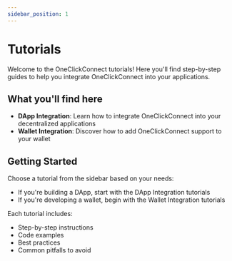 ```yaml
---
sidebar_position: 1
---
```


# Tutorials

Welcome to the OneClickConnect tutorials! Here you'll find step-by-step guides to help you integrate OneClickConnect into your applications.

## What you'll find here

- **DApp Integration**: Learn how to integrate OneClickConnect into your decentralized applications
- **Wallet Integration**: Discover how to add OneClickConnect support to your wallet

## Getting Started

Choose a tutorial from the sidebar based on your needs:

- If you're building a DApp, start with the DApp Integration tutorials
- If you're developing a wallet, begin with the Wallet Integration tutorials

Each tutorial includes:

- Step-by-step instructions
- Code examples
- Best practices
- Common pitfalls to avoid
